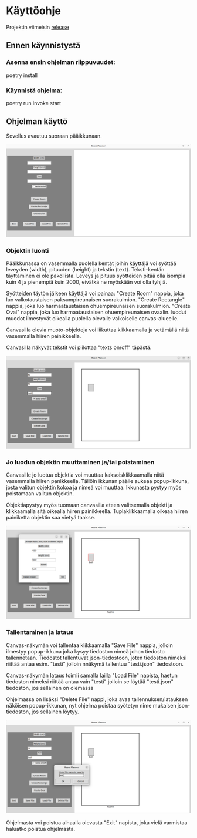 # Käyttöohje

Projektin viimeisin [release](https://github.com/Kissaniemi/ot-harjoitustyo/releases/tag/viikko6)

## Ennen käynnistystä

### Asenna ensin ohjelman riippuvuudet:

poetry install

### Käynnistä ohjelma:

poetry run invoke start


## Ohjelman käyttö

Sovellus avautuu suoraan pääikkunaan.

![aloitus](https://github.com/Kissaniemi/ot-harjoitustyo/blob/main/projekti/kuvat/kayttokuva1.png)

### Objektin luonti

Pääikkunassa on vasemmalla puolella kentät joihin käyttäjä voi syöttää leveyden (width), pituuden (height) ja tekstin (text). Teksti-kentän täyttäminen ei ole pakollista. Leveys ja pituus syötteiden pitää olla isompia kuin 4 ja pienempiä kuin 2000, eivätkä ne myöskään voi olla tyhjiä.

Syötteiden täytön jälkeen käyttäjä voi painaa:
"Create Room" nappia, joka luo valkotaustaisen paksumpireunaisen suorakulmion. 
"Create Rectangle" nappia, joka luo harmaataustaisen ohuempireunaisen suorakulmion.
"Create Oval" nappia, joka luo harmaataustaisen ohuempireunaisen ovaalin.
luodut muodot ilmestyvät oikealla puolella olevalle valkoiselle canvas-alueelle.

Canvasilla olevia muoto-objekteja voi liikuttaa klikkaamalla ja vetämällä niitä vasemmalla hiiren painikkeella.

Canvasilla näkyvät tekstit voi piilottaa "texts on/off" täpästä.

![tekstit](https://github.com/Kissaniemi/ot-harjoitustyo/blob/main/projekti/kuvat/kayttokuva5.png)

### Jo luodun objektin muuttaminen ja/tai poistaminen

Canvasille jo luotua objektia voi muuttaa kaksoisklikkaamalla niitä vasemmalla hiiren panikkeella. Tällöin ikkunan päälle aukeaa popup-ikkuna, josta valitun objektin kokoa ja nimeä voi muuttaa. Ikkunasta pystyy myös poistamaan valitun objektin. 

Objektiapystyy myös tuomaan canvasilla eteen valitsemalla objekti ja klikkaamalla sitä oikealla hiiren painikkeella. 
Tuplaklikkaamalla oikeaa hiiren painiketta objektin saa vietyä taakse.

![muutos](https://github.com/Kissaniemi/ot-harjoitustyo/blob/main/projekti/kuvat/kayttokuva3.png)

### Tallentaminen ja lataus

Canvas-näkymän voi tallentaa klikkaamalla "Save File" nappia, jolloin ilmestyy popup-ikkuna joka kysyy tiedoston nimeä johon tiedosto tallennetaan. Tiedostot tallentuvat json-tiedostoon, joten tiedoston nimeksi riittää antaa esim. "testi" jolloin nnäkymä tallentuu "testi.json" tiedostoon.

Canvas-näkymän lataus toimii samalla lailla "Load File" napista, haetun tiedoston nimeksi riittää antaa vain "testi" jolloin se löytää "testi.json" tiedoston, jos sellainen on olemassa

Ohjelmassa on lisäksi "Delete File" nappi, joka avaa tallennuksen/latauksen näköisen popup-ikkunan, nyt ohjelma poistaa syötetyn nime mukaisen json-tiedoston, jos sellainen löytyy.

![tallennus](https://github.com/Kissaniemi/ot-harjoitustyo/blob/main/projekti/kuvat/kayttokuva4.png)

Ohjelmasta voi poistua alhaalla olevasta "Exit" napista, joka vielä varmistaa haluatko poistua ohjelmasta.

